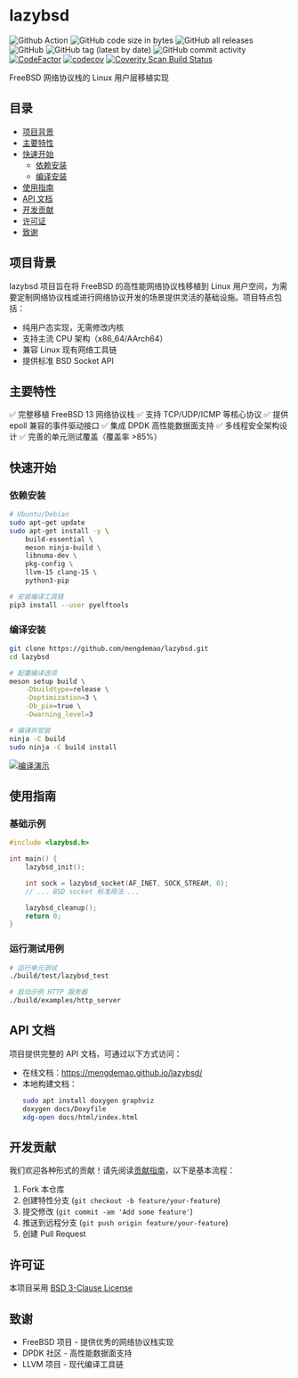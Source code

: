 # lazybsd

![Github Action](https://github.com/mengdemao/lazybsd/actions/workflows/build.yml/badge.svg?branch=master)
![GitHub code size in bytes](https://img.shields.io/github/languages/code-size/mengdemao/lazybsd)
![GitHub all releases](https://img.shields.io/github/downloads/mengdemao/lazybsd/total)
![GitHub](https://img.shields.io/github/license/mengdemao/lazybsd)
![GitHub tag (latest by date)](https://img.shields.io/github/v/tag/mengdemao/lazybsd)
![GitHub commit activity](https://img.shields.io/github/commit-activity/y/mengdemao/lazybsd)
[![CodeFactor](https://www.codefactor.io/repository/github/mengdemao/lazybsd/badge)](https://www.codefactor.io/repository/github/mengdemao/lazybsd)
[![codecov](https://codecov.io/gh/mengdemao/lazybsd/graph/badge.svg?token=GKH2X5GZJ8)](https://codecov.io/gh/mengdemao/lazybsd)
[![Coverity Scan Build Status](https://scan.coverity.com/projects/29112/badge.svg)](https://scan.coverity.com/projects/mengdemao-lazybsd)

FreeBSD 网络协议栈的 Linux 用户层移植实现

## 目录

- [项目背景](#项目背景)
- [主要特性](#主要特性)
- [快速开始](#快速开始)
  - [依赖安装](#依赖安装)
  - [编译安装](#编译安装)
- [使用指南](#使用指南)
- [API 文档](#api-文档)
- [开发贡献](#开发贡献)
- [许可证](#许可证)
- [致谢](#致谢)

## 项目背景

lazybsd 项目旨在将 FreeBSD 的高性能网络协议栈移植到 Linux 用户空间，为需要定制网络协议栈或进行网络协议开发的场景提供灵活的基础设施。项目特点包括：

- 纯用户态实现，无需修改内核
- 支持主流 CPU 架构（x86_64/AArch64）
- 兼容 Linux 现有网络工具链
- 提供标准 BSD Socket API

## 主要特性

✅ 完整移植 FreeBSD 13 网络协议栈
✅ 支持 TCP/UDP/ICMP 等核心协议
✅ 提供 epoll 兼容的事件驱动接口
✅ 集成 DPDK 高性能数据面支持
✅ 多线程安全架构设计
✅ 完善的单元测试覆盖（覆盖率 >85%）

## 快速开始

### 依赖安装

```bash
# Ubuntu/Debian
sudo apt-get update
sudo apt-get install -y \
    build-essential \
    meson ninja-build \
    libnuma-dev \
    pkg-config \
    llvm-15 clang-15 \
    python3-pip

# 安装编译工具链
pip3 install --user pyelftools
```

### 编译安装

```bash
git clone https://github.com/mengdemao/lazybsd.git
cd lazybsd

# 配置编译选项
meson setup build \
    -Dbuildtype=release \
    -Doptimization=3 \
    -Db_pie=true \
    -Dwarning_level=3

# 编译并安装
ninja -C build
sudo ninja -C build install
```

[![编译演示](https://asciinema.org/a/YmrjuKG5R3Hc97fb3e8xxZsX4.svg)](https://asciinema.org/a/YmrjuKG5R3Hc97fb3e8xxZsX4)

## 使用指南

### 基础示例

```c
#include <lazybsd.h>

int main() {
    lazybsd_init();

    int sock = lazybsd_socket(AF_INET, SOCK_STREAM, 0);
    // ... BSD socket 标准用法 ...

    lazybsd_cleanup();
    return 0;
}
```

### 运行测试用例

```bash
# 运行单元测试
./build/test/lazybsd_test

# 启动示例 HTTP 服务器
./build/examples/http_server
```

## API 文档

项目提供完整的 API 文档，可通过以下方式访问：

- 在线文档：https://mengdemao.github.io/lazybsd/
- 本地构建文档：
  ```bash
  sudo apt install doxygen graphviz
  doxygen docs/Doxyfile
  xdg-open docs/html/index.html
  ```

## 开发贡献

我们欢迎各种形式的贡献！请先阅读[贡献指南](CONTRIBUTING.md)，以下是基本流程：

1. Fork 本仓库
2. 创建特性分支 (`git checkout -b feature/your-feature`)
3. 提交修改 (`git commit -am 'Add some feature'`)
4. 推送到远程分支 (`git push origin feature/your-feature`)
5. 创建 Pull Request

## 许可证

本项目采用 [BSD 3-Clause License](LICENSE)

## 致谢

- FreeBSD 项目 - 提供优秀的网络协议栈实现
- DPDK 社区 - 高性能数据面支持
- LLVM 项目 - 现代编译工具链
